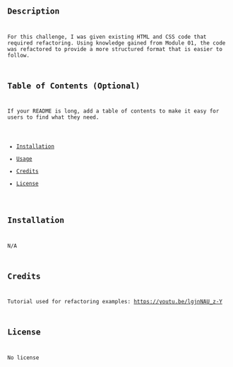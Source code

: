 # <Code Refactor Challenge>

## Description

For this challenge, I was given existing HTML and CSS code that required refactoring. Using knowledge gained from Module 01, the code was refactored to provide a more structured format that is easier to follow. 

## Table of Contents (Optional)

If your README is long, add a table of contents to make it easy for users to find what they need.

- [Installation](#installation)
- [Usage](#usage)
- [Credits](#credits)
- [License](#license)

## Installation

N/A

## Credits

Tutorial used for refactoring examples:
https://youtu.be/lgjnNAU_z-Y

## License

No license
